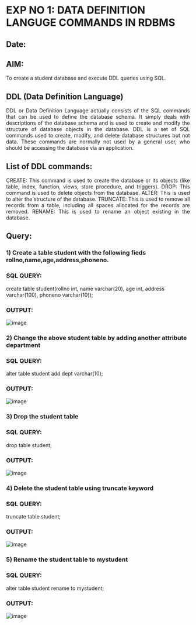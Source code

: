 # EXP NO 1: DATA DEFINITION LANGUGE COMMANDS IN RDBMS

## Date:

## AIM:
To create a student database and execute DDL queries using SQL.


## DDL (Data Definition Language)
<div align="justify">
DDL or Data Definition Language actually consists of the SQL commands that can be used to define the database schema. It simply deals with descriptions of the database schema and is used to create and modify the structure of database objects in the database. DDL is a set of SQL commands used to create, modify, and delete database structures but not data. These commands are normally not used by a general user, who should be accessing the database via an application.
</div>
 
## List of DDL commands: 
<div align="justify">
CREATE: This command is used to create the database or its objects (like table, index, function, views, store procedure, and triggers).
DROP: This command is used to delete objects from the database.
ALTER: This is used to alter the structure of the database.
TRUNCATE: This is used to remove all records from a table, including all spaces allocated for the records are removed.
RENAME: This is used to rename an object existing in the database.
</div>

## Query:
### 1) Create a table student with the following fieds rollno,name,age,address,phoneno.

### SQL QUERY: 
 create table student(rollno int, name varchar(20), age int, address varchar(100), phoneno varchar(10));

### OUTPUT:
![image](https://github.com/Prasannalakshmiganesan/F2_DBMS/assets/118610231/d4aa3c36-5743-47de-9de2-224d56eb89cd)

### 2) Change the above student table by adding another attribute department

### SQL QUERY: 
alter table student add dept varchar(10);

### OUTPUT:
![image](https://github.com/Prasannalakshmiganesan/F2_DBMS/assets/118610231/ee8bc4e5-fec4-40a5-9e06-0425fa150ecd)


### 3) Drop the student table
 
### SQL QUERY: 
drop table student;

### OUTPUT:
![image](https://github.com/Prasannalakshmiganesan/F2_DBMS/assets/118610231/3ce36d4e-d455-4bf7-b6fd-5153a7cd2465)


### 4) Delete the student table using truncate keyword

### SQL QUERY: 
truncate table student;

### OUTPUT:
![image](https://github.com/Prasannalakshmiganesan/F2_DBMS/assets/118610231/e1ec3d24-63ed-4c60-a715-1bd0ab54a09e)


### 5) Rename the student table to mystudent

### SQL QUERY: 
alter table student rename to mystudent;

### OUTPUT:
![image](https://github.com/Prasannalakshmiganesan/F2_DBMS/assets/118610231/53ea4f2d-ba7e-489b-8c95-96f689efa45a)
